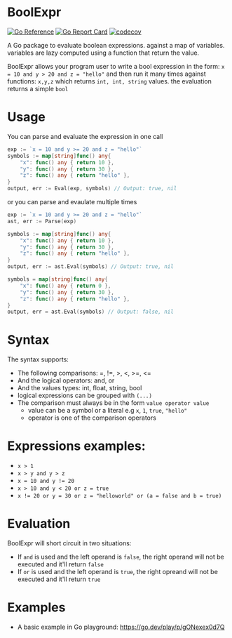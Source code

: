 # BoolExpr

[![Go Reference](https://pkg.go.dev/badge/github.com/emad-elsaid/boolexpr.svg)](https://pkg.go.dev/github.com/emad-elsaid/boolexpr)
[![Go Report Card](https://goreportcard.com/badge/github.com/emad-elsaid/boolexpr)](https://goreportcard.com/report/github.com/emad-elsaid/boolexpr)
[![codecov](https://codecov.io/gh/emad-elsaid/boolexpr/graph/badge.svg?token=QBXTR1XRD6)](https://codecov.io/gh/emad-elsaid/boolexpr)

A Go package to evaluate boolean expressions. against a map of variables. variables are lazy computed using a function that return the value.

BoolExpr allows your program user to write a bool expression in the form: `x = 10 and y > 20 and z = "hello"` and then run it many times against functions: `x,y,z` which returns `int, int, string` values. the evaluation returns a simple `bool`

# Usage

You can parse and evaluate the expression in one call
```go
exp := `x = 10 and y >= 20 and z = "hello"`
symbols := map[string]func() any{
    "x": func() any { return 10 },
    "y": func() any { return 30 },
    "z": func() any { return "hello" },
}
output, err := Eval(exp, symbols) // Output: true, nil
```

or you can parse and evaulate multiple times

```go
exp := `x = 10 and y >= 20 and z = "hello"`
ast, err := Parse(exp)

symbols := map[string]func() any{
    "x": func() any { return 10 },
    "y": func() any { return 30 },
    "z": func() any { return "hello" },
}
output, err := ast.Eval(symbols) // Output: true, nil

symbols = map[string]func() any{
    "x": func() any { return 0 },
    "y": func() any { return 30 },
    "z": func() any { return "hello" },
}
output, err = ast.Eval(symbols) // Output: false, nil
```

# Syntax

The syntax supports:

* The following comparisons: =, !=, >, <, >=, <=
* And the logical operators: and, or
* And the values types: int, float, string, bool
* logical expressions can be grouped with `(...)`
* The comparison must always be in the form `value operator value`
  * value can be a symbol or a literal e.g `x`, `1`, `true`, `"hello"`
  * operator is one of the comparison operators

# Expressions examples:

* `x > 1`
* `x > y and y > z`
* `x = 10 and y != 20`
* `x > 10 and y < 20 or z = true`
* `x != 20 or y = 30 or z = "helloworld" or (a = false and b = true)`

# Evaluation

BoolExpr will short circuit in two situations:

* If `and` is used and the left operand is `false`, the right operand will not be executed and it'll return `false`
* If `or` is used and the left operand is `true`, the right opreand will not be executed and it'll return `true`

# Examples

* A basic example in Go playground: https://go.dev/play/p/gONexex0d7Q
